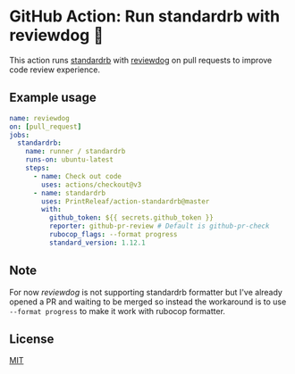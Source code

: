 # GitHub Action: Run standardrb with reviewdog 🐶

This action runs [standardrb](https://github.com/testdouble/standard) with
[reviewdog](https://github.com/reviewdog/reviewdog) on pull requests to improve
code review experience.

## Example usage

```yml
name: reviewdog
on: [pull_request]
jobs:
  standardrb:
    name: runner / standardrb
    runs-on: ubuntu-latest
    steps:
      - name: Check out code
        uses: actions/checkout@v3
      - name: standardrb
        uses: PrintReleaf/action-standardrb@master
        with:
          github_token: ${{ secrets.github_token }}
          reporter: github-pr-review # Default is github-pr-check
          rubocop_flags: --format progress
          standard_version: 1.12.1
```

## Note

For now *reviewdog* is not supporting standardrb formatter but I've already opened a PR and waiting to be merged so instead the workaround is to use `--format progress` to make it work with rubocop formatter.

## License

[MIT](https://choosealicense.com/licenses/mit)
